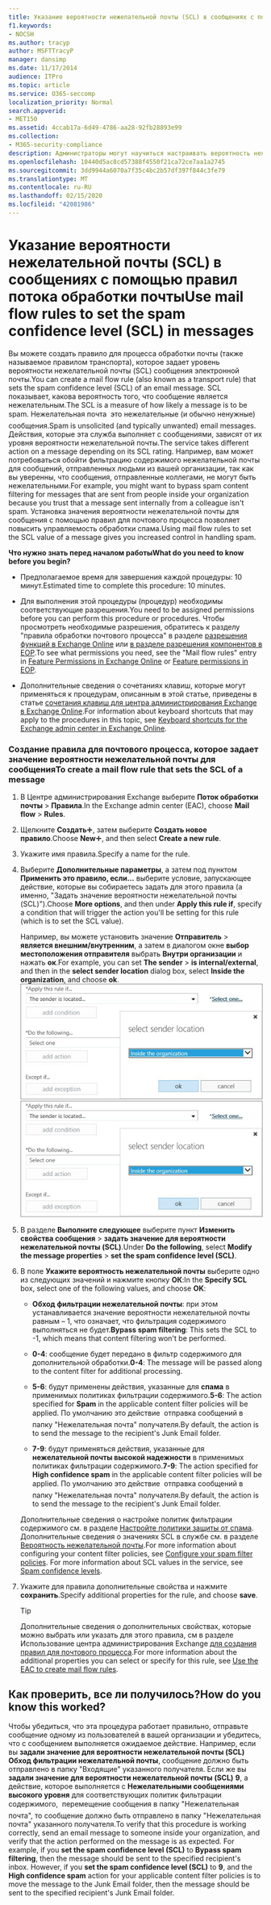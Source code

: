 ```yaml
---
title: Указание вероятности нежелательной почты (SCL) в сообщениях с помощью правил потока обработки почты
f1.keywords:
- NOCSH
ms.author: tracyp
author: MSFTTracyP
manager: dansimp
ms.date: 11/17/2014
audience: ITPro
ms.topic: article
ms.service: O365-seccomp
localization_priority: Normal
search.appverid:
- MET150
ms.assetid: 4ccab17a-6d49-4786-aa28-92fb28893e99
ms.collection:
- M365-security-compliance
description: Администраторы могут научиться настраивать вероятность нежелательной почты для сообщений в Exchange Online Protection.
ms.openlocfilehash: 10440d5ac8cd57388f4550f21ca72ce7aa1a2745
ms.sourcegitcommit: 3dd9944a6070a7f35c4bc2b57df397f844c3fe79
ms.translationtype: MT
ms.contentlocale: ru-RU
ms.lasthandoff: 02/15/2020
ms.locfileid: "42081986"
---
```

# <a name="use-mail-flow-rules-to-set-the-spam-confidence-level-scl-in-messages"></a><span data-ttu-id="294d7-103">Указание вероятности нежелательной почты (SCL) в сообщениях с помощью правил потока обработки почты</span><span class="sxs-lookup"><span data-stu-id="294d7-103">Use mail flow rules to set the spam confidence level (SCL) in messages</span></span>

<span data-ttu-id="294d7-104">Вы можете создать правило для процесса обработки почты (также называемое правилом транспорта), которое задает уровень вероятности нежелательной почты (SCL) сообщения электронной почты.</span><span class="sxs-lookup"><span data-stu-id="294d7-104">You can create a mail flow rule (also known as a transport rule) that sets the spam confidence level (SCL) of an email message.</span></span> <span data-ttu-id="294d7-105">SCL показывает, какова вероятность того, что сообщение является нежелательным.</span><span class="sxs-lookup"><span data-stu-id="294d7-105">The SCL is a measure of how likely a message is to be spam.</span></span> <span data-ttu-id="294d7-106">Нежелательная почта  это нежелательные (и обычно ненужные) сообщения.</span><span class="sxs-lookup"><span data-stu-id="294d7-106">Spam is unsolicited (and typically unwanted) email messages.</span></span> <span data-ttu-id="294d7-107">Действия, которые эта служба выполняет с сообщениями, зависят от их уровня вероятности нежелательной почты.</span><span class="sxs-lookup"><span data-stu-id="294d7-107">The service takes different action on a message depending on its SCL rating.</span></span> <span data-ttu-id="294d7-108">Например, вам может потребоваться обойти фильтрацию содержимого нежелательной почты для сообщений, отправленных людьми из вашей организации, так как вы уверенны, что сообщения, отправленные коллегами, не могут быть нежелательными.</span><span class="sxs-lookup"><span data-stu-id="294d7-108">For example, you might want to bypass spam content filtering for messages that are sent from people inside your organization because you trust that a message sent internally from a colleague isn't spam.</span></span> <span data-ttu-id="294d7-109">Установка значения вероятности нежелательной почты для сообщения с помощью правил для почтового процесса позволяет повысить управляемость обработки спама.</span><span class="sxs-lookup"><span data-stu-id="294d7-109">Using mail flow rules to set the SCL value of a message gives you increased control in handling spam.</span></span>

 <span data-ttu-id="294d7-110">**Что нужно знать перед началом работы**</span><span class="sxs-lookup"><span data-stu-id="294d7-110">**What do you need to know before you begin?**</span></span>

- <span data-ttu-id="294d7-111">Предполагаемое время для завершения каждой процедуры: 10 минут.</span><span class="sxs-lookup"><span data-stu-id="294d7-111">Estimated time to complete this procedure: 10 minutes.</span></span>

- <span data-ttu-id="294d7-112">Для выполнения этой процедуры (процедур) необходимы соответствующие разрешения.</span><span class="sxs-lookup"><span data-stu-id="294d7-112">You need to be assigned permissions before you can perform this procedure or procedures.</span></span> <span data-ttu-id="294d7-113">Чтобы просмотреть необходимые разрешения, обратитесь к разделу "правила обработки почтового процесса" в разделе [разрешения функций в Exchange Online](https://docs.microsoft.com/exchange/permissions-exo/feature-permissions) или [в разделе разрешения компонентов в EOP](feature-permissions-in-eop.md).</span><span class="sxs-lookup"><span data-stu-id="294d7-113">To see what permissions you need, see the "Mail flow rules" entry in [Feature Permissions in Exchange Online](https://docs.microsoft.com/exchange/permissions-exo/feature-permissions) or [Feature permissions in EOP](feature-permissions-in-eop.md).</span></span>

- <span data-ttu-id="294d7-114">Дополнительные сведения о сочетаниях клавиш, которые могут применяться к процедурам, описанным в этой статье, приведены в статье [сочетания клавиш для центра администрирования Exchange в Exchange Online](https://docs.microsoft.com/Exchange/accessibility/keyboard-shortcuts-in-admin-center).</span><span class="sxs-lookup"><span data-stu-id="294d7-114">For information about keyboard shortcuts that may apply to the procedures in this topic, see [Keyboard shortcuts for the Exchange admin center in Exchange Online](https://docs.microsoft.com/Exchange/accessibility/keyboard-shortcuts-in-admin-center).</span></span>

### <a name="to-create-a-mail-flow-rule-that-sets-the-scl-of-a-message"></a><span data-ttu-id="294d7-115">Создание правила для почтового процесса, которое задает значение вероятности нежелательной почты для сообщения</span><span class="sxs-lookup"><span data-stu-id="294d7-115">To create a mail flow rule that sets the SCL of a message</span></span>

1. <span data-ttu-id="294d7-116">В Центре администрирования Exchange выберите **Поток обработки почты** \> **Правила**.</span><span class="sxs-lookup"><span data-stu-id="294d7-116">In the Exchange admin center (EAC), choose **Mail flow** \> **Rules**.</span></span>

2. <span data-ttu-id="294d7-117">Щелкните **Создать**![Значок добавления](../../media/ITPro-EAC-AddIcon.gif), затем выберите **Создать новое правило**.</span><span class="sxs-lookup"><span data-stu-id="294d7-117">Choose **New**![Add Icon](../../media/ITPro-EAC-AddIcon.gif), and then select **Create a new rule**.</span></span>

3. <span data-ttu-id="294d7-118">Укажите имя правила.</span><span class="sxs-lookup"><span data-stu-id="294d7-118">Specify a name for the rule.</span></span>

4. <span data-ttu-id="294d7-119">Выберите **Дополнительные параметры**, а затем под пунктом **Применить это правило, если...** выберите условие, запускающее действие, которые вы собираетесь задать для этого правила (а именно, "Задать значение вероятности нежелательной почты (SCL)").</span><span class="sxs-lookup"><span data-stu-id="294d7-119">Choose **More options**, and then under **Apply this rule if**, specify a condition that will trigger the action you'll be setting for this rule (which is to set the SCL value).</span></span>

   <span data-ttu-id="294d7-120">Например, вы можете установить значение **Отправитель** \> **является внешним/внутренним**, а затем в диалогом окне **выбор местоположения отправителя** выбрать **Внутри организации** и нажать **ок**.</span><span class="sxs-lookup"><span data-stu-id="294d7-120">For example, you can set **The sender** \> **is internal/external**, and then in the **select sender location** dialog box, select **Inside the organization**, and choose **ok**.</span></span><br/>
   <span data-ttu-id="294d7-121">![Выбор расположения отправителя](../../media/EOP-ETR-SetSCL-1.jpg)</span><span class="sxs-lookup"><span data-stu-id="294d7-121">![Select sender location](../../media/EOP-ETR-SetSCL-1.jpg)</span></span>

5. <span data-ttu-id="294d7-122">В разделе **Выполните следующее** выберите пункт **Изменить свойства сообщения** \> **задать значение для вероятности нежелательной почты (SCL)**.</span><span class="sxs-lookup"><span data-stu-id="294d7-122">Under **Do the following**, select **Modify the message properties** \> **set the spam confidence level (SCL)**.</span></span>

6. <span data-ttu-id="294d7-123">В поле **Укажите вероятность нежелательной почты** выберите одно из следующих значений и нажмите кнопку **ОК**:</span><span class="sxs-lookup"><span data-stu-id="294d7-123">In the **Specify SCL** box, select one of the following values, and choose **OK**:</span></span>

   - <span data-ttu-id="294d7-124">**Обход фильтрации нежелательной почты**: при этом устанавливается значение вероятности нежелательной почты равным – 1, что означает, что фильтрация содержимого выполняться не будет.</span><span class="sxs-lookup"><span data-stu-id="294d7-124">**Bypass spam filtering**: This sets the SCL to -1, which means that content filtering won't be performed.</span></span>

   - <span data-ttu-id="294d7-125">**0-4**: сообщение будет передано в фильтр содержимого для дополнительной обработки.</span><span class="sxs-lookup"><span data-stu-id="294d7-125">**0-4**: The message will be passed along to the content filter for additional processing.</span></span>

   - <span data-ttu-id="294d7-126">**5-6**: будут применены действия, указанные для **спама** в применимых политиках фильтрации содержимого.</span><span class="sxs-lookup"><span data-stu-id="294d7-126">**5-6**: The action specified for **Spam** in the applicable content filter policies will be applied.</span></span> <span data-ttu-id="294d7-127">По умолчанию это действие  отправка сообщений в папку "Нежелательная почта" получателя.</span><span class="sxs-lookup"><span data-stu-id="294d7-127">By default, the action is to send the message to the recipient's Junk Email folder.</span></span>

   - <span data-ttu-id="294d7-128">**7-9**: будут применяться действия, указанные для **нежелательной почты высокой надежности** в применимых политиках фильтрации содержимого.</span><span class="sxs-lookup"><span data-stu-id="294d7-128">**7-9**: The action specified for **High confidence spam** in the applicable content filter policies will be applied.</span></span> <span data-ttu-id="294d7-129">По умолчанию это действие  отправка сообщений в папку "Нежелательная почта" получателя.</span><span class="sxs-lookup"><span data-stu-id="294d7-129">By default, the action is to send the message to the recipient's Junk Email folder.</span></span>

   <span data-ttu-id="294d7-p105">Дополнительные сведения о настройке политик фильтрации содержимого см. в разделе [Настройте политики защиты от спама](configure-your-spam-filter-policies.md). Дополнительные сведения о значениях SCL в службе см. в разделе [Вероятность нежелательной почты](spam-confidence-levels.md).</span><span class="sxs-lookup"><span data-stu-id="294d7-p105">For more information about configuring your content filter policies, see [Configure your spam filter policies](configure-your-spam-filter-policies.md). For more information about SCL values in the service, see [Spam confidence levels](spam-confidence-levels.md).</span></span>

7. <span data-ttu-id="294d7-132">Укажите для правила дополнительные свойства и нажмите **сохранить**.</span><span class="sxs-lookup"><span data-stu-id="294d7-132">Specify additional properties for the rule, and choose **save**.</span></span>

   > [!TIP]
   > <span data-ttu-id="294d7-133">Дополнительные сведения о дополнительных свойствах, которые можно выбрать или указать для этого правила, см в разделе Использование центра администрирования Exchange [для создания правил для почтового процесса](https://docs.microsoft.com/Exchange/policy-and-compliance/mail-flow-rules/mail-flow-rule-procedures#use-the-eac-to-create-mail-flow-rules).</span><span class="sxs-lookup"><span data-stu-id="294d7-133">For more information about the additional properties you can select or specify for this rule, see [Use the EAC to create mail flow rules](https://docs.microsoft.com/Exchange/policy-and-compliance/mail-flow-rules/mail-flow-rule-procedures#use-the-eac-to-create-mail-flow-rules).</span></span>

## <a name="how-do-you-know-this-worked"></a><span data-ttu-id="294d7-134">Как проверить, все ли получилось?</span><span class="sxs-lookup"><span data-stu-id="294d7-134">How do you know this worked?</span></span>

<span data-ttu-id="294d7-p106">Чтобы убедиться, что эта процедура работает правильно, отправьте сообщение одному из пользователей в вашей организации и убедитесь, что с сообщением выполняется ожидаемое действие. Например, если вы **задали значение для вероятности нежелательной почты (SCL)** **Обход фильтрации нежелательной почты**, сообщение должно быть отправлено в папку "Входящие" указанного получателя. Если же вы **задали значение для вероятности нежелательной почты (SCL)** **9**, а действие, которое выполняется с **Нежелательными сообщениями высокого уровня** для соответствующих политик фильтрации содержимого,  перемещение сообщения в папку "Нежелательная почта", то сообщение должно быть отправлено в папку "Нежелательная почта" указанного получателя.</span><span class="sxs-lookup"><span data-stu-id="294d7-p106">To verify that this procedure is working correctly, send an email message to someone inside your organization, and verify that the action performed on the message is as expected. For example, if you **set the spam confidence level (SCL)** to **Bypass spam filtering**, then the message should be sent to the specified recipient's inbox. However, if you **set the spam confidence level (SCL)** to **9**, and the **High confidence spam** action for your applicable content filter policies is to move the message to the Junk Email folder, then the message should be sent to the specified recipient's Junk Email folder.</span></span>
